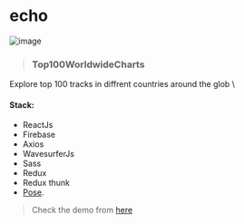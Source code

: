 # echo

![image](https://i.imgur.com/jvzuJ89.png)


> ### Top100WorldwideCharts
  Explore top 100 tracks in diffrent countries around the glob \
#### Stack: 
+ ReactJs
+ Firebase
+ Axios
+ WavesurferJs
+ Sass
+ Redux
+ Redux thunk 
+ [Pose](https://popmotion.io/pose/). 
> Check the demo from [here](http://bit.ly/echo-appk19 "Explore echo")
